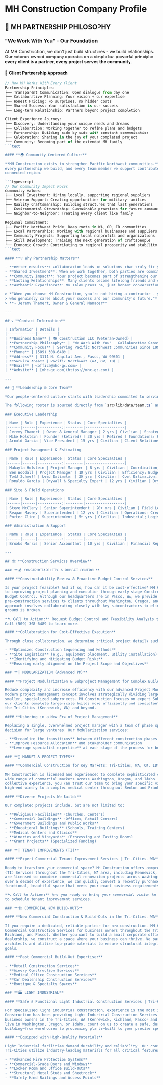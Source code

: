 # MH Construction Company Profile

## 🤝 **MH PARTNERSHIP PHILOSOPHY**

### **"We Work With You" - Our Foundation**

At MH Construction, we don't just build structures - we build relationships. Our
veteran-owned company operates on a simple but powerful principle: **every client is
a partner, every project serves the community**.

#### **🏡 Client Partnership Approach**

```typescript
// How MH Works With Every Client
Partnership Principles:
├── Transparent Communication: Open dialogue from day one
├── Collaborative Planning: Your vision + our expertise
├── Honest Pricing: No surprises, no hidden costs
├── Shared Success: Your satisfaction is our success
└── Long-term Relationship: Partners beyond project completion

Client Experience Journey:
├── Discovery: Understanding your unique needs and dreams
├── Collaboration: Working together to refine plans and budgets
├── Partnership: Building side-by-side with constant communication
├── Celebration: Sharing in the joy of your completed project
└── Community: Becoming part of the extended MH family
```text

#### **🌍 Community-Centered Culture**

**MH Construction exists to strengthen Pacific Northwest communities.** Every project we complete,
every partnership we build, and every team member we support contributes to a stronger, more
connected region.

```typescript
// Our Community Impact Focus
Community Values:
├── Local Investment: Hiring locally, supporting regional suppliers
├── Veteran Support: Creating opportunities for military families
├── Quality Craftsmanship: Building structures that last generations
├── Environmental Stewardship: Sustainable practices for future communities
└── Neighbor-to-Neighbor: Treating every client like family

Regional Commitment:
├── Pacific Northwest Pride: Deep roots in WA, OR, ID communities
├── Local Partnerships: Working with regional businesses and suppliers
├── Community Projects: Supporting local nonprofits and organizations
├── Skill Development: Training the next generation of craftspeople
└── Economic Growth: Contributing to regional prosperity and stability
```text

#### **💡 Why Partnership Matters**

- **Better Results**: Collaboration leads to solutions that truly fit your needs
- **Shared Investment**: When we work together, both parties are committed to success
- **Community Impact**: Your project becomes part of strengthening our shared region
- **Lasting Relationships**: Many clients become lifelong friends and community connections
- **Authentic Experience**: No sales pressure, just honest conversation about your goals

> *"When you choose MH Construction, you're not hiring a contractor - you're gaining a partner
> who genuinely cares about your success and our community's future."*
> **- Jeremy Thamert, Owner & General Manager**

---

## 📞 **Contact Information**

| Information | Details |
|-------------|---------|
| **Business Name** | MH Construction LLC (Veteran-Owned) |
| **Partnership Philosophy** | "We Work With You" - Collaborative Construction Partners |
| **Community Focus** | Serving Pacific Northwest Communities Since 1995 |
| **Phone** | (509) 308-6489 |
| **Address** | 3111 N. Capital Ave., Pasco, WA 99301 |
| **Service Area** | Pacific Northwest (WA, OR, ID) |
| **Email** | <office@mhc-gc.com> |
| **Website** | [mhc-gc.com](https://mhc-gc.com) |

---

## 👥 **Leadership & Core Team**

*Our people-centered culture starts with leadership committed to serving both clients and communities.*

The following roster is sourced directly from `src/lib/data/team.ts` and grouped by functional department.

### Executive Leadership

| Name | Role | Experience | Status | Core Specialties |
|------|------|-----------:|--------|------------------|
| Jeremy Thamert | Owner & General Manager | 2 yrs | Civilian | Strategy; Tech; AI; Operations |
| Mike Holstein | Founder (Retired) | 30 yrs | Retired | Foundations; Quality; Leadership |
| Arnold Garcia | Vice President | 15 yrs | Civilian | Client Relations; Service |

### Project Management & Estimating

| Name | Role | Experience | Status | Core Specialties |
|------|------|-----------:|--------|------------------|
| Makayla Holstein | Project Manager | 8 yrs | Civilian | Coordination; Timeline; Communication |
| Ben Woodall | Project Manager | 10 yrs | Civilian | Efficiency; Budget; Resources |
| Todd Schoeff | Lead Estimator | 20 yrs | Civilian | Cost Estimation; Commercial |
| Ronaldo Garcia | Drywall & Specialty Expert | 12 yrs | Civilian | Drywall; Wall Systems |

### Site & Field Operations

| Name | Role | Experience | Status | Core Specialties |
|------|------|-----------:|--------|------------------|
| Steve McClary | Senior Superintendent | 20+ yrs | Civilian | Field Leadership; Safety; Quality |
| Reagan Massey | Superintendent | 12 yrs | Civilian | Operations; Crew Mgmt; Quality |
| Porter Cline | Superintendent | 5+ yrs | Civilian | Industrial; Logistics; Heavy Systems |

### Administration & Support

| Name | Role | Experience | Status | Core Specialties |
|------|------|-----------:|--------|------------------|
| Brooks Morris | Senior Accountant | 10 yrs | Civilian | Financial Reporting; Budget; Payroll |

---

## 🏗️ **Construction Services Overview**

### **💰 CONSTRUCTABILITY & BUDGET CONTROL**

#### **Constructability Review & Proactive Budget Control Services**

Is your project feasible? And if so, how can it be cost-effective? MH Construction is committed
to improving project planning and execution through early-stage Constructability Analysis and
Budget Control. Although our headquarters are in Pasco, WA, we provide these critical
pre-construction services to clients throughout Washington, Oregon, and Idaho. Our proactive
approach involves collaborating closely with key subcontractors to eliminate guesswork before
ground is broken.

**📞 Call to Action:** Request Budget Control and Feasibility Analysis today.
Call (509) 308-6489 to learn more.

#### **Collaboration for Cost-Effective Execution**

Through close collaboration, we determine critical project details such as:

- **Optimized Construction Sequencing and Methods**
- **Site Logistics** (e.g., equipment placement, utility installation)
- **Identifying and Mitigating Budget Risks**
- **Ensuring early alignment on the Project Scope and Objectives**

### **🧩 MODULARIZATION (Advanced PM)**

#### **Project Modularization & Subproject Management for Complex Builds**

Reduce complexity and increase efficiency with our advanced Project Modularization services. This
modern project management concept involves strategically dividing large, complex projects into
smaller, specialized subprojects. MH Construction focuses on expert Subproject Management to help
our clients complete large-scale builds more efficiently and consistently meet tight schedules in
the Tri-Cities (Kennewick, WA) and beyond.

#### **Ushering in a New Era of Project Management**

Replacing a single, overwhelmed project manager with a team of phase specialists is the smart
decision for large ventures. Our Modularization services:

- **Streamline the transitions** between different construction phases
- **Improve Resource Allocation** and stakeholder communication
- **Leverage specialist expertise** at each stage of the process for better quality control

### **🏢 MARKET & PROJECT TYPES**

#### **Commercial Construction for Key Markets: Tri-Cities, WA, OR, ID**

MH Construction is licensed and experienced to complete sophisticated construction projects for a
wide range of commercial markets across Washington, Oregon, and Idaho. With over 150 years of
collective experience, you can trust our team to bring your specific vision to life—from a
high-end winery to a complex medical center throughout Benton and Franklin Counties.

#### **Diverse Projects We Build:**

Our completed projects include, but are not limited to:

- **Religious Facilities** (Churches, Centers)
- **Commercial Buildings** (Offices, Retail Centers)
- **Government Buildings and Public Works**
- **Educational Buildings** (Schools, Training Centers)
- **Medical Centers and Clinics**
- **Wineries and Vineyards** (Processing and Tasting Rooms)
- **Grant Projects** (Specialized Funding)

### **🏪 TENANT IMPROVEMENTS (TI)**

#### **Expert Commercial Tenant Improvement Services | Tri-Cities, WA**

Ready to transform your commercial space? MH Construction offers comprehensive Tenant Improvement
(TI) Services throughout the Tri-Cities, WA area, including Kennewick, Richland, and Pasco. We
are licensed to complete commercial renovation projects across Washington, Oregon, and Idaho. With
over a decade of experience, we can quickly convert a recently purchased or leased building into a
functional, beautiful space that meets your exact business requirements.

**📞 Call to Action:** Are you ready to bring your commercial vision to life? Call us right away
to schedule tenant improvement services.

### **🏗️ COMMERCIAL NEW BUILD-OUTS**

#### **New Commercial Construction & Build-Outs in the Tri-Cities, WA**

If you require a dedicated, reliable partner for new construction, MH Construction offers complete
Commercial Construction Services for business owners throughout the Tri-Cities (Kennewick,
Richland, and Pasco). Whether you want to build a small corporate office or a large vehicle
dealership, we construct a space where your business can thrive. We partner with the best
architects and utilize top-grade materials to ensure structural integrity and successful project
goals.

#### **Past Commercial Build-Out Expertise:**

- **Retail Construction Services**
- **Winery Construction Services**
- **Medical Office Construction Services**
- **Car Dealership Construction Services**
- **Boutique & Specialty Spaces**

### **🏭 LIGHT INDUSTRIAL**

#### **Safe & Functional Light Industrial Construction Services | Tri-Cities**

For specialized light industrial construction, experience is the most important factor. MH
Construction has been providing Light Industrial Construction Services for over a decade to
business owners in the Tri-Cities, WA (Kennewick, Richland, Pasco) and surrounding areas. If you
live in Washington, Oregon, or Idaho, count on us to create a safe, durable, and highly functional
building—from warehouses to processing plants—built to your precise specifications.

#### **Equipped with High-Quality Materials**

Light Industrial facilities demand durability and reliability. Our construction contractors in the
Tri-Cities utilize industry-leading materials for all critical features, including:

- **Advanced Fire Protection Systems**
- **Commercial-Grade Doors and Windows**
- **Locker Room and Office Build-Outs**
- **Structural Metal Studs and Sheetrock**
- **Safety Hand Railings and Access Points**
